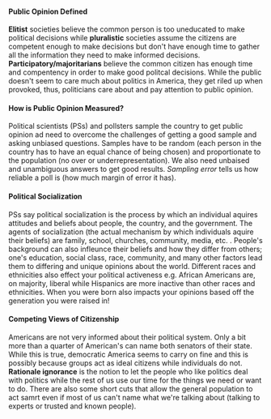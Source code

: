 #### Public Opinion Defined
**Elitist** societies believe the common person is too uneducated to make political decisions while **pluralistic** societies assume the citizens are competent enough to make decisions but don't have enough time to gather all the information they need to make informed decisions. **Participatory/majoritarians** believe the common citizen has enough time and compentency in order to make good politcal decisions. While the public doesn't seem to care much about politics in America, they get riled up when provoked, thus, politicians care about and pay attention to public opinion.

#### How is Public Opinion Measured?
Political scientists (PSs) and pollsters sample the country to get public opinion ad need to overcome the challenges of getting a good sample and asking unbiased questions. Samples have to be random (each person in the country has to have an equal chance of being chosen) and proportionate to the population (no over or underrepresentation). We also need unbaised and unambiguous answers to get good results. *Sampling error* tells us how reliable a poll is (how much margin of error it has). 

#### Political Socialization
PSs say political socialization is the process by which an individual aquires attitudes and beliefs about people, the country, and the government. The agents of socialization (the actual mechanism by which individuals aquire their beliefs) are family, school, churches, community, media, etc. . People's background can also infleunce their beliefs and how they differ from others; one's education, social class, race, community, and many other factors lead them to differing and unique opinions about the world. Different races and ethnicities also effect your political activeness e.g. African Americans are, on majority, liberal while Hispanics are more inactive than other races and ethnicities. When you were born also impacts your opinions based off the generation you were raised in!

#### Competing Views of Citizenship
Americans are not very informed about their political system. Only a bit more than a quarter of American's can name both senators of their state. While this is true, democratic America seems to carry on fine and this is possibly because groups act as ideal citizens while individuals do not. **Rationale ignorance** is the notion to let the people who like politics deal with politics while the rest of us use our time for the things we need or want to do. There are also some short cuts that allow the general population to act samrt even if most of us can't name what we're talking about (talking to experts or trusted and known people). 